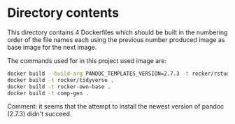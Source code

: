 # Directory contents

This directory contains 4 Dockerfiles which should be built in the numbering order of the file names each using the previous number produced image as base image for the next image.

The commands used for in this project used image are:

```bash
docker build --build-arg PANDOC_TEMPLATES_VERSION=2.7.3 -t rocker/rstudio:3.6.1 .
docker build -t rocker/tidyverse .
docker build -t rocker-own-base .
docker build -t comp-gen .
```
Comment: it seems that the attempt to install the newest version of pandoc (2.7.3) didn't succeed.